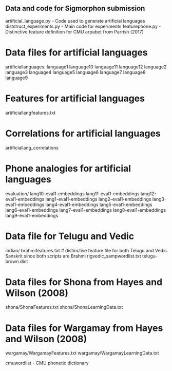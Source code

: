 Data and code for Sigmorphon submission
---------------------------------------
artificial_language.py - Code used to generate artificial languages
diststruct_experiments.py - Main code for experiments
featurephone.py - Distinctive feature definition for CMU arpabet from Parrish (2017)

# Data files for artificial languages
artificiallanguages:
language1
language10
language11
language12
language2
language3
language4
language5
language6
language7
language8
language9

# Features for artificial languages
artificiallangfeatures.txt

# Correlations for artificial languages
artificiallang_correlations

# Phone analogies for artificial languages 
evaluation/
lang10-eval1-embeddings
lang11-eval1-embeddings
lang12-eval1-embeddings
lang1-eval1-embeddings
lang2-eval1-embeddings
lang3-eval1-embeddings
lang4-eval1-embeddings
lang5-eval1-embeddings
lang6-eval1-embeddings
lang7-eval1-embeddings
lang8-eval1-embeddings
lang9-eval1-embeddings

# Data file for Telugu and Vedic
indian/
brahmifeatures.txt  # distinctive feature file for both Telugu and Vedic Sanskrit since both scripts are Brahmi
rigvedic_sampwordlist.txt
telugu-brown.dict

# Data files for Shona from Hayes and Wilson (2008)
shona/ShonaFeatures.txt
shona/ShonaLearningData.txt

# Data files for Wargamay from Hayes and Wilson (2008)
wargamay/WargamayFeatures.txt
wargamay/WargamayLearningData.txt

cmuwordlist - CMU phonetic dictionary
